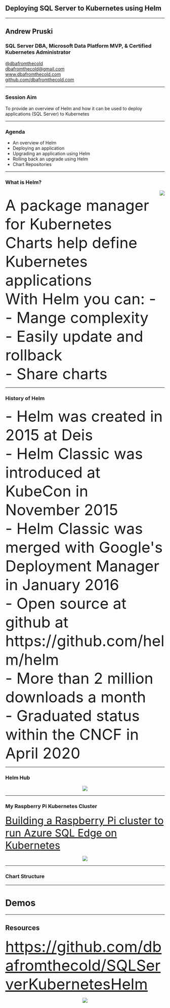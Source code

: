 ## Deploying SQL Server to Kubernetes using Helm

---

## Andrew Pruski

### SQL Server DBA, Microsoft Data Platform MVP, & Certified Kubernetes Administrator
<!-- .slide: style="text-align: left;"> -->
<i class="fab fa-twitter"></i><a href="https://twitter.com/dbafromthecold">  @dbafromthecold</a><br>
<i class="fas fa-envelope"></i>  dbafromthecold@gmail.com<br>
<i class="fab fa-wordpress"></i>  www.dbafromthecold.com<br>
<i class="fab fa-github"></i><a href="https://github.com/dbafromthecold">  github.com/dbafromthecold.com</a>

---

### Session Aim
<!-- .slide: style="text-align: left;"> -->
To provide an overview of Helm and how it can be used to deploy applications (SQL Server) to Kubernetes

---

### Agenda
<!-- .slide: style="text-align: left;"> -->
- An overview of Helm<br>
- Deploying an application<br>
- Upgrading an application using Helm<br>
- Rolling back an upgrade using Helm<br>
- Chart Repositories

---

### What is Helm?

<img src="images/helm_logo.png"  style="float: right"/>
<!-- .slide: style="text-align: left;"> -->
<br>
<font size=8>
A package manager for Kubernetes<br>
Charts help define Kubernetes applications<br>
With Helm you can: -<br>
- Mange complexity<br>
- Easily update and rollback<br>
- Share charts<br>
</font>

---

### History of Helm
<!-- .slide: style="text-align: left;"> -->
<font size="8">
- Helm was created in 2015 at Deis<br>
- Helm Classic was introduced at KubeCon in November 2015<br>
- Helm Classic was merged with Google's Deployment Manager in January 2016<br>
- Open source at github at https://github.com/helm/helm<br>
- More than 2 million downloads a month<br>
- Graduated status within the CNCF in April 2020<br>
</font>

---

### Helm Hub

<p align="center">
<a href="https://artifacthub.io/">
<img src="images/artifact_hub.png" />
</a>
</p>

---

### My Raspberry Pi Kubernetes Cluster
<!-- .slide: style="text-align: left;"> -->
<font size="6">
<a href="https://dbafromthecold.com/2020/11/30/building-a-raspberry-pi-cluster-to-run-azure-sql-edge-on-kubernetes/">Building a Raspberry Pi cluster to run Azure SQL Edge on Kubernetes</a><br>
</font>

<p align="center">
<img src="images/raspberrypi_kubernetes.png" />
</p>

---

### Chart Structure


---

# Demos

---

## Resources
<!-- .slide: style="text-align: left;"> -->
<font size="8">
<a href="https://github.com/dbafromthecold/SQLServerKubernetesHelm">https://github.com/dbafromthecold/SQLServerKubernetesHelm</a><br>
</font>

<p align="center">
<img src="images/qr_code.png" />
</p>